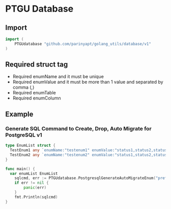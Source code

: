 # PTGU Database

## Import
```go
import (
	PTGUdatabase "github.com/parinyapt/golang_utils/database/v1"
)
```

## Required struct tag
- Required enumName and it must be unique
- Required enumValue and it must be more than 1 value and separated by comma (,)
- Required enumTable
- Required enumColumn

## Example
### Generate SQL Command to Create, Drop, Auto Migrate for PostgreSQL v1
```go
type EnumList struct {
  TestEnum1 any `enumName:"testenum1" enumValue:"status1,status2,status3" enumTable:"table1" enumColumn:"type1"`
  TestEnum2 any `enumName:"testenum2" enumValue:"status1,status2,status3" enumTable:"table2" enumColumn:"type2"`
}

func main() {
  var enumList EnumList
	sqlcmd, err := PTGUdatabase.PostgresqlGenerateAutoMigrateEnum("prefix_", enumList)
	if err != nil {
		panic(err)
	}
	fmt.Println(sqlcmd)
}
```

